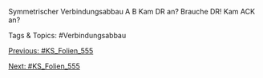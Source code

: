 Symmetrischer Verbindungsabbau
A B
Kam DR an?
Brauche DR!
Kam ACK an?

   Tags & Topics:
   #Verbindungsabbau

[Previous: #KS_Folien_555](KS_Folien_555.md)

[Next: #KS_Folien_555](KS_Folien_555.md)